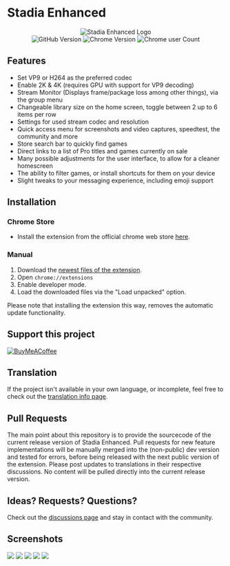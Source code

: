 # Stadia Enhanced

<p align="center">
  <img src="https://i.imgur.com/OzmbXku.png?raw=true" alt="Stadia Enhanced Logo"/>
  <br>
  <img src="https://img.shields.io/badge/GitHub-1.11.3-green?style=for-the-badge" alt="GitHub Version">
  <img src="https://img.shields.io/chrome-web-store/v/ldeakaihfnkjmelifgmbmjlphdfncbfg?style=for-the-badge" alt="Chrome Version"/>
  <img src="https://img.shields.io/chrome-web-store/users/ldeakaihfnkjmelifgmbmjlphdfncbfg?color=blue&style=for-the-badge" alt="Chrome user Count"/>
</p>

## Features

* Set VP9 or H264 as the preferred codec
* Enable 2K & 4K (requires GPU with support for VP9 decoding)
* Stream Monitor (Displays frame/package loss among other things), via the group menu
* Changeable library size on the home screen, toggle between 2 up to 6 items per row
* Settings for used stream codec and resolution
* Quick access menu for screenshots and video captures, speedtest, the community and more
* Store search bar to quickly find games
* Direct links to a list of Pro titles and games currently on sale
* Many possible adjustments for the user interface, to allow for a cleaner homescreen
* The ability to filter games, or install shortcuts for them on your device
* Slight tweaks to your messaging experience, including emoji support

## Installation

### Chrome Store
* Install the extension from the official chrome web store [here](https://chrome.google.com/webstore/detail/stadia-enhanced/ldeakaihfnkjmelifgmbmjlphdfncbfg).

### Manual
1. Download the [newest files of the extension](https://github.com/ChristopherKlay/StadiaEnhanced/tree/master/extension).
2. Open `chrome://extensions`
3. Enable developer mode.
4. Load the downloaded files via the "Load unpacked" option.

Please note that installing the extension this way, removes the automatic update functionality.

## Support this project
[![BuyMeACoffee](https://img.shields.io/badge/BuyMeACoffee-Donate-%23ff813f?style=for-the-badge&logo=data%3Aimage%2Fpng%3Bbase64%2CiVBORw0KGgoAAAANSUhEUgAAACAAAAAgCAYAAABzenr0AAAFGklEQVR42r2XA5RjSRSG2z3T7thJj23btm3btm3btm3bnmhsq%2FXvffek1y%2F9dja795wvepWqvy4KXgmGh0wgUYNYT1iJGAL%2FkhjiIbGOqEIEEGx%2FHtxIzCLeEfiPeEPMIPTEXwbfJfpHK2EnbPwZ8fRbzD3irje9eyPugauNzdXOmqiQLYSBRbhcMsvd4J9v%2BmD%2F8iAM7SJDh0ZKNK%2BtQp2KatQsp0Gt8ho0rq5G2wZK9G4tx6qpoXh21leKiClEgCCgJvFWrOGPO97o2UoOpTwKBq0FRfLqUbcSD4guzRTo2FhBAlQoX1SLTGmNUCujUDy%2FDtd3BwA2twLeEhUFAevczf7rLW%2FUrqBBksDkyJDKxIN1ba7AoE4yjOwRiWFdZejdRo4WdVQkRolZw8OhU1swd2QY4EjUC%2FO9XBkKUagT6zF%2FzB8dhnY06%2BL5dMhMM00ZZUZyM4P0JCxvNgMLeXbeF6UK6TCgo0yKAHoVLzVOsKNrkmL9zBBc2h4Ixwk%2FPD7lB%2FtxP9w%2F5I%2B7Bxk46Pvzc754e9mHn9euqEHuLAac3pgEsffdl6iX6EOK3%2BqpITDpLVArOP4804K59KhUQot6ldUUDoY%2FVy6pReHcemRMw3kAWUQUe2fPkiDALi5CXADRkuJajpLr0MqkWDklFDOGhmNIZxnaUyU0rKoWKoBpWE2NDhT%2FYd1kmDksnNvuXRrEydi9hQKw%2FoSA77e9UZFm2r6hEl9ueiNe6MRJOBJq%2FW%2FWCQe3Ye99vObDpUp9cF%2F%2FWEA8LS592sqhUVlQiNwuuLkdiREqYCAl2Pi%2BEZg6KJyhz%2FxbN5qtsE40qaHicMgjo7ha3HnZy10JvqDEWjE5lMutWS0VShbQIVsGI1IlM8FiNMOsZ%2FhzKqqKrOmNnCMqypl0KU2YNyqMk1NCCERFsFu3zAvGhlkhHIqXVGa2Y364vT8AN%2FcKCJ99YDvqg5fnvLkSqpWh1ZG8EGflPqR6QFxEm%2FpKlC%2FmimVCpzYXThXwujHwcRoxFV8f5kTZImr0aycXXwmlC%2BBBeMnNlVmPN9fTAk8LAo%2BzAc8rA%2B%2FGAt%2FPAfHRSLBXd1sgZyYNpgyMAOweEkCbEMVYD%2BulNgA%2BAnFvgfgf%2BKtF48HZGkhp0XP84fCAAJoFL8N6jQEX9tcA8APi9gFndxWFTm3EikmhnhOwc1EQ1Eojdq4sCuA9xO0Jti3JRm1NrhXQQwIubA0kD5iwdGo2AI8ganE3MWdMKhi0Jt47PJYD1qP%2BSJ3ciLljUtAg1yBqP45hcBcTtTXxhuWZKqCSe3PJF3my6jFxgA6IPgRR%2B7oBnZtpqK2B1wNYf1aAyL7Qo5UK%2BLLGTQ7OoDVDIbL%2BSxUgsi80q6mi%2FUCF2HfzIGYxrwbSBqRAq7oqPrhKFRAtIQy8yRTLp8XnZ7MgZp%2BcnejEpMKQLjJJ8SeiBQEPJCQiH0zTp9Lj0a0%2BIsPH4vntRrQhaTF9SLikNYB4wIdSKaU4e0Q4IiMsWDo5FeLfjQC%2Bbga%2B7SX20OeNiH%2FTD2tnmaFTm7FxdrCkEiTmCAKqEm8SC8GT036oQBuSxcAnY3RqqiWMhAEdm2jQqJoSKSwmir8S769IqoDXRNmEi8kMKWGgbZiP252bKvi0Q9sunQ81%2FC7kyJLxoXh10Vdq%2FMcT%2FoIAAT2xRYoIci0fz2LpahZ915svLvROWS%2F1WsasJbR%2Fvh8aiCn%2Fw%2BV0%2FB8G%2F5vreUVigYev5w%2BIOURZ1xi%2F2i9RRJtv89vI7AAAAABJRU5ErkJggg%3D%3D)](https://www.buymeacoffee.com/christopherklay)

## Translation
If the project isn't available in your own language, or incomplete, feel free to check out the [translation info page](https://github.com/ChristopherKlay/StadiaEnhanced/blob/master/translations.md).

## Pull Requests
The main point about this repository is to provide the sourcecode of the current release version of Stadia Enhanced.
Pull requests for new feature implementations will be manually merged into the (non-public) dev version and tested for errors, before being released with the next public version of the extension. Please post updates to translations in their respective discussions. No content will be pulled directly into the current release version.

## Ideas? Requests? Questions?
Check out the [discussions page](https://github.com/ChristopherKlay/StadiaEnhanced/discussions) and stay in contact with the community.

## Screenshots

![](https://i.imgur.com/UtretDf.png)
![](https://i.imgur.com/X6bVNif.png)
![](https://i.imgur.com/oQYH0Uv.png)
![](https://i.imgur.com/G2u7fdw.png)
![](https://i.imgur.com/lU9WoEA.png)

